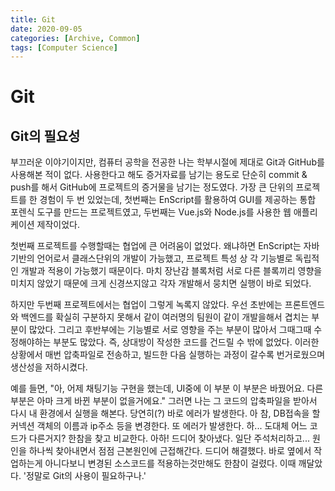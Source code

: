 ```yaml
---
title: Git
date: 2020-09-05
categories: [Archive, Common]
tags: [Computer Science]
---
```


# Git

## Git의 필요성

부끄러운 이야기이지만, 컴퓨터 공학을 전공한 나는 학부시절에 제대로 Git과 GitHub를 사용해본 적이 없다. 사용한다고 해도 증거자료를 남기는 용도로 단순히 commit & push를 해서 GitHub에 프로젝트의 증거물을 남기는 정도였다. 가장 큰 단위의 프로젝트를 한 경험이 두 번 있었는데, 첫번째는 EnScript를 활용하여 GUI를 제공하는 통합 포렌식 도구를 만드는 프로젝트였고, 두번째는 Vue.js와 Node.js를 사용한 웹 애플리케이션 제작이었다.

첫번째 프로젝트를 수행할때는 협업에 큰 어려움이 없었다. 왜냐하면 EnScript는 자바 기반의 언어로서 클래스단위의 개발이 가능했고, 프로젝트 특성 상 각 기능별로 독립적인 개발과 적용이 가능했기 때문이다. 마치 장난감 블록처럼 서로 다른 블록끼리 영향을 미치지 않았기 때문에 크게 신경쓰지않고 각자 개발해서 뭉치면 실행이 바로 되었다.

하지만 두번째 프로젝트에서는 협업이 그렇게 녹록지 않았다. 우선 초반에는 프론트엔드와 백엔드를 확실히 구분하지 못해서 같이 여러명의 팀원이 같이 개발을해서 겹치는 부분이 많았다. 그리고 후반부에는 기능별로 서로 영향을 주는 부분이 많아서 그때그때 수정해야하는 부분도 많았다. 즉, 상대방이 작성한 코드를 건드릴 수 밖에 없었다. 이러한 상황에서 매번 압축파일로 전송하고, 빌드한 다음 실행하는 과정이 갈수록 번거로웠으며 생산성을 저하시켰다. 

예를 들면, "아, 어제 채팅기능 구현을 했는데, UI중에 이 부분 이 부분은 바꿨어요. 다른 부분은 아마 크게 바뀐 부분이 없을거에요." 그러면 나는 그 코드의 압축파일을 받아서 다시 내 환경에서 실행을 해본다. 당연히(?) 바로 에러가 발생한다. 아 참, DB접속을 할 커넥션 객체의 이름과 ip주소 등을 변경한다. 또 에러가 발생한다. 하... 도대체 어느 코드가 다른거지? 한참을 찾고 비교한다. 아하! 드디어 찾아냈다. 일단 주석처리하고... 원인을 하나씩 찾아내면서 점점 근본원인에 근접해간다. 드디어 해결했다. 바로 옆에서 작업하는게 아니다보니 변경된 소스코드를 적용하는것만해도 한참이 걸렸다. 이때 깨달았다. '정말로 Git의 사용이 필요하구나.'

